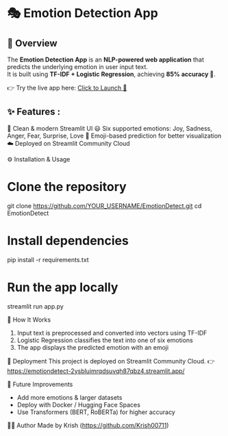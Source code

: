 # 🎭 Emotion Detection App  

## 📖 Overview  

The **Emotion Detection App** is an **NLP-powered web application** that predicts the underlying emotion in user input text.  
It is built using **TF-IDF + Logistic Regression**, achieving **85% accuracy 🎯**.  

👉 Try the live app here: [Click to Launch 🚀]([YOUR_STREAMLIT_APP_LINK](https://emotiondetect-2ysbluimrqdsuvqh87qbz4.streamlit.app/))  

## ✨ Features :

🎨 Clean & modern Streamlit UI
😃 Six supported emotions: Joy, Sadness, Anger, Fear, Surprise, Love
🤖 Emoji-based prediction for better visualization
☁️ Deployed on Streamlit Community Cloud


⚙️ Installation & Usage
# Clone the repository
git clone https://github.com/YOUR_USERNAME/EmotionDetect.git
cd EmotionDetect

# Install dependencies
pip install -r requirements.txt

# Run the app locally
streamlit run app.py


🧠 How It Works
1. Input text is preprocessed and converted into vectors using TF-IDF
2. Logistic Regression classifies the text into one of six emotions
3. The app displays the predicted emotion with an emoji

🚀 Deployment
This project is deployed on Streamlit Community Cloud.
👉 https://emotiondetect-2ysbluimrqdsuvqh87qbz4.streamlit.app/

📌 Future Improvements
- Add more emotions & larger datasets
- Deploy with Docker / Hugging Face Spaces
- Use Transformers (BERT, RoBERTa) for higher accuracy

👨‍💻 Author
Made by Krish (https://github.com/Krish00711)

